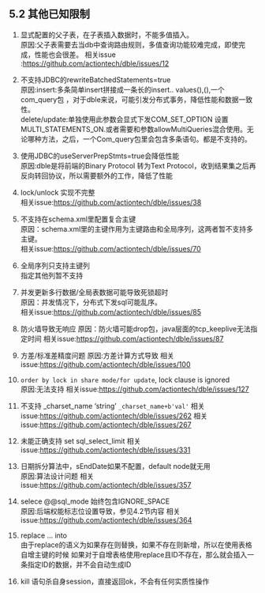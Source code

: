 ## 5.2 其他已知限制

1. 显式配置的父子表，在子表插入数据时，不能多值插入。  
原因:父子表需要去当db中查询路由规则，多值查询功能较难完成，即使完成，性能也会很差。
相关issue :https://github.com/actiontech/dble/issues/12  

2. 不支持JDBC的rewriteBatchedStatements=true  
原因:insert:多条简单insert拼接成一条长的insert.. values(),(),一个com\_query包 ，对于dble来说，可能引发分布式事务，降低性能和数据一致性。  
delete/update:单独使用此参数会显式下发COM\_SET\_OPTION 设置MULTI\_STATEMENTS\_ON.或者需要和参数allowMultiQueries混合使用。无论哪种方法，之后，一个Com_query包里会包含多条语句。都是不支持的。 

3. 使用JDBC的useServerPrepStmts=true会降低性能  
原因:dble是将前端的Binary Protocol 转为Text Protocol，收到结果集之后再反向转回协议，所以需要额外的工作，降低了性能

4. lock/unlock 实现不完整  
相关issue:https://github.com/actiontech/dble/issues/38  

5. 不支持在schema.xml里配置复合主键  
原因：schema.xml里的主键作用为主键路由和全局序列，这两者暂不支持多主键。  
相关issue:https://github.com/actiontech/dble/issues/70  

6. 全局序列只支持主键列  
指定其他列暂不支持  

7. 并发更新多行数据/全局表数据可能导致死锁超时  
原因：并发情况下，分布式下发sql可能乱序。  
相关issue:https://github.com/actiontech/dble/issues/85

8. 防火墙导致无响应
原因：防火墙可能drop包，java层面的tcp_keeplive无法指定时间
相关issue:https://github.com/actiontech/dble/issues/87

9. 方差/标准差精度问题
原因:方差计算方式导致
相关issue:https://github.com/actiontech/dble/issues/100

10. `order by lock in share mode/for update`, lock clause is ignored  
原因:无法支持
相关issue:https://github.com/actiontech/dble/issues/127

11. 不支持 _charset_name ‘string’   `_charset_name+b'val'`
相关issue:https://github.com/actiontech/dble/issues/262
相关issue:https://github.com/actiontech/dble/issues/267

12. 未能正确支持 set sql_select_limit 
相关issue:https://github.com/actiontech/dble/issues/331

13. 日期拆分算法中，sEndDate如果不配置，default node就无用  
原因:算法设计问题
相关issue:https://github.com/actiontech/dble/issues/357

14. selece @@sql_mode 始终包含IGNORE_SPACE  
原因:后端权能标志位设置导致，参见4.2节内容
相关issue:https://github.com/actiontech/dble/issues/364 

15. replace ... into  
由于replace的语义为如果存在则替换，如果不存在则新增，所以在使用表格自增主键的时候
如果对于自增表格使用replace且ID不存在，那么就会插入一条指定ID的数据，并不会自动生成ID

16. kill 语句杀自身session，直接返回ok，不会有任何实质性操作

